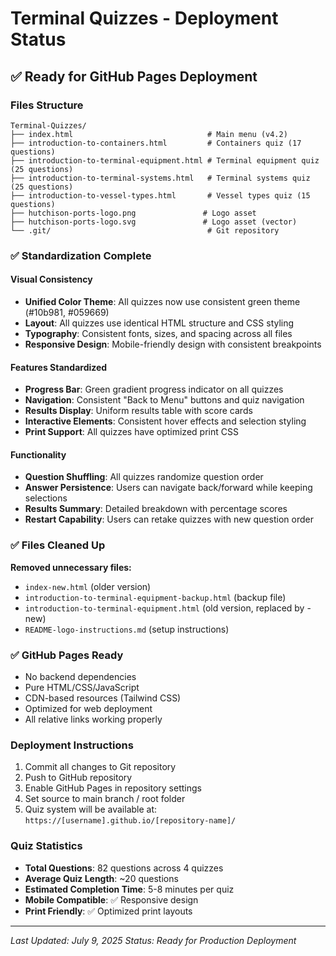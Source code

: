# Terminal Quizzes - Deployment Status

## ✅ Ready for GitHub Pages Deployment

### Files Structure
```
Terminal-Quizzes/
├── index.html                              # Main menu (v4.2)
├── introduction-to-containers.html         # Containers quiz (17 questions)
├── introduction-to-terminal-equipment.html # Terminal equipment quiz (25 questions)
├── introduction-to-terminal-systems.html   # Terminal systems quiz (25 questions)
├── introduction-to-vessel-types.html       # Vessel types quiz (15 questions)
├── hutchison-ports-logo.png               # Logo asset
├── hutchison-ports-logo.svg               # Logo asset (vector)
└── .git/                                   # Git repository
```

### ✅ Standardization Complete

#### Visual Consistency
- **Unified Color Theme**: All quizzes now use consistent green theme (#10b981, #059669)
- **Layout**: All quizzes use identical HTML structure and CSS styling
- **Typography**: Consistent fonts, sizes, and spacing across all files
- **Responsive Design**: Mobile-friendly design with consistent breakpoints

#### Features Standardized
- **Progress Bar**: Green gradient progress indicator on all quizzes
- **Navigation**: Consistent "Back to Menu" buttons and quiz navigation
- **Results Display**: Uniform results table with score cards
- **Interactive Elements**: Consistent hover effects and selection styling
- **Print Support**: All quizzes have optimized print CSS

#### Functionality
- **Question Shuffling**: All quizzes randomize question order
- **Answer Persistence**: Users can navigate back/forward while keeping selections
- **Results Summary**: Detailed breakdown with percentage scores
- **Restart Capability**: Users can retake quizzes with new question order

### ✅ Files Cleaned Up
**Removed unnecessary files:**
- `index-new.html` (older version)
- `introduction-to-terminal-equipment-backup.html` (backup file)
- `introduction-to-terminal-equipment.html` (old version, replaced by -new)
- `README-logo-instructions.md` (setup instructions)

### ✅ GitHub Pages Ready
- No backend dependencies
- Pure HTML/CSS/JavaScript
- CDN-based resources (Tailwind CSS)
- Optimized for web deployment
- All relative links working properly

### Deployment Instructions
1. Commit all changes to Git repository
2. Push to GitHub repository
3. Enable GitHub Pages in repository settings
4. Set source to main branch / root folder
5. Quiz system will be available at: `https://[username].github.io/[repository-name]/`

### Quiz Statistics
- **Total Questions**: 82 questions across 4 quizzes
- **Average Quiz Length**: ~20 questions
- **Estimated Completion Time**: 5-8 minutes per quiz
- **Mobile Compatible**: ✅ Responsive design
- **Print Friendly**: ✅ Optimized print layouts

---
*Last Updated: July 9, 2025*
*Status: Ready for Production Deployment*
